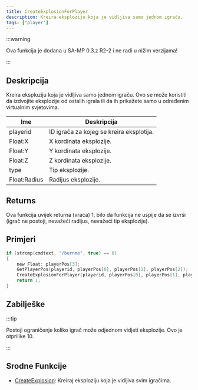 ```yaml
---
title: CreateExplosionForPlayer
description: Kreira eksploziju koja je vidljiva samo jednom igraču.
tags: ["player"]
---
```


:::warning

Ova funkcija je dodana u SA-MP 0.3.z R2-2 i ne radi u nižim verzijama!

:::

## Deskripcija

Kreira eksploziju koja je vidljiva samo jednom igraču. Ovo se može koristiti da izdvojite eksplozije od ostalih igrala ili da ih prikažete samo u određenim virtualnim svjetovima.

| Ime          | Deskripcija                              |
| ------------ | ---------------------------------------- |
| playerid     | ID igrača za kojeg se kreira eksplotija. |
| Float:X      | X kordinata eksplozije.                  |
| Float:Y      | Y kordinata eksplozije.                  |
| Float:Z      | Z kordinata eksplozije.                  |
| type         | Tip eksplozije.                          |
| Float:Radius | Radijus eksplozije.                      |

## Returns

Ova funkcija uvijek returna (vraća) 1, bilo da funkcija ne uspije da se izvrši (igrač ne postoji, nevažeći radijus, nevažeći tip eksplozije).

## Primjeri

```c
if (strcmp(cmdtext, "/burnme", true) == 0)
{
    new Float: playerPos[3];
    GetPlayerPos(playerid, playerPos[0], playerPos[1], playerPos[2]);
    CreateExplosionForPlayer(playerid, playerPos[0], playerPos[1], playerPos[2], 1, 10.0);
    return 1;
}
```

## Zabilješke

:::tip

Postoji ograničenje koliko igrač može odjednom vidjeti eksplozije. Ovo je otprilike 10.

:::

## Srodne Funkcije

- [CreateExplosion](CreateExplosion): Kreiraj eksploziju koja je vidljiva svim igračima.
